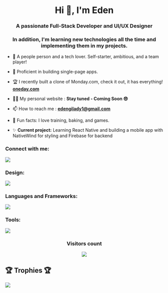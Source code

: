 
<h1 align="center">Hi 👋, I'm Eden</h1>
<h3 align="center">A passionate Full-Stack Developer and UI/UX Designer</h3>

<h3 align="center">In addition, I'm learning new technologies all the time and implementing them in my projects.</h3>


- 🎯 A people person and a tech lover. Self-starter, ambitious, and a team player!

- 🌴 Proficient in building single-page apps.

- 🏆 I recently built a clone of Monday.com, check it out, it has everything! **[oneday.com](https://oneday-8mdx.onrender.com/)**

- 👨‍💻 My personal website : **Stay tuned - Coming Soon 😎**

- 📫 How to reach me : **edengilady1@gmail.com**

- 💙 Fun facts: I love training, baking, and games.

- ✨ **Current project:** Learning React Native and building a mobile app with NativeWind for styling and Firebase for backend

<h3 align="left">Connect with me:</h3>
  <a href="https://linkedin.com/in/eden-gilady" target="_blank" rel="noopener noreferrer">
    <img src="https://skillicons.dev/icons?i=linkedin" />
  </a>

<h3 align="left">Design:</h3>
  <a href="https://skillicons.dev">
    <img src="https://skillicons.dev/icons?i=figma,ps,ai,xd" />
  </a>
  
<h3 align="left">Languages and Frameworks:</h3>
  <a href="https://skillicons.dev">
    <img src="https://skillicons.dev/icons?i=javascript,typescript,react,angular,vue" />
  </a>

<h3 align="left">Tools:</h3>
  <a href="https://skillicons.dev" target="_blank" rel="noreferrer">
    <img src="https://skillicons.dev/icons?i=html,css,git,postman,sass,tailwind,redux,pinia,vite,babel,nodejs,express,regex,mongodb,appwrite,php,materialui,npm,vscode" />
  </a>

<h3 align="center">Visitors count</h3>

<div align="center">
  <img src="https://profile-counter.glitch.me/edenalimighty/count.svg" />
</div

<div align="center">
  <h2>🏆 Trophies 🏆</h2>
  <a href="https://github.com/ryo-ma/github-profile-trophy">
    <img src="https://github-profile-trophy.vercel.app/?username=edenalmighty&theme=darkhub&rank=SSS,SS,S,AAA,AA,A,SECRET&no-frame=true&no-bg=false&margin-w=15&column=4&row=1" />
  </a>
</div>

